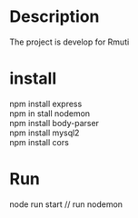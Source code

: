<h1> Description </h1>
The project is  develop for Rmuti 
<h1>install</h1> 
npm install express <br>
npm in stall nodemon <br>
npm install body-parser <br>
npm install mysql2 <br>
npm install cors <br>
<h1> Run </h1>
node run start   // run nodemon </br>
